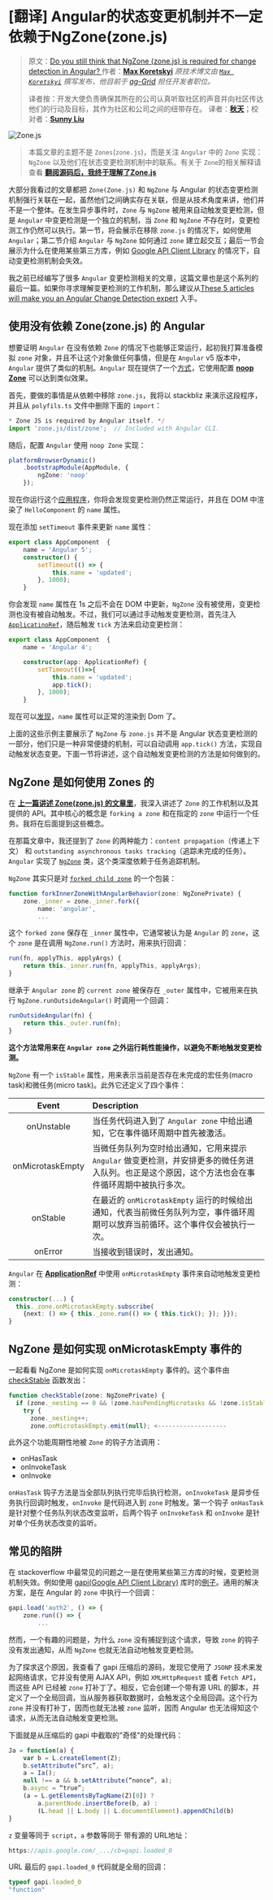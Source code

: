 # [翻译] Angular的状态变更机制并不一定依赖于NgZone(zone.js)

> 原文：[Do you still think that NgZone (zone.js) is required for change detection in Angular?
](https://blog.angularindepth.com/do-you-still-think-that-ngzone-zone-js-is-required-for-change-detection-in-angular-16f7a575afef)
> 作者：**[Max Koretskyi](http://twitter.com/maxim_koretskyi)**
> *原技术博文由 [`Max Koretskyi`](https://twitter.com/maxim_koretskyi) 撰写发布，他目前于 [ag-Grid](https://angular-grid.ag-grid.com/?utm_source=medium&utm_medium=blog&utm_campaign=angularcustom) 担任开发者职位。*
>
> 译者按：开发大使负责确保其所在的公司认真听取社区的声音并向社区传达他们的行动及目标，其作为社区和公司之间的纽带存在。
> 译者：**[秋天](https://github.com/jkhhuse)**；校对者：**[Sunny Liu](https://segmentfault.com/u/lx1036/articles)**

![Zone.js](../assets/19/1.jpeg)

> 本篇文章的主题不是 `Zones`(`zone.js`)，而是关注 `Angular` 中的 `Zone` 实现：`NgZone` 以及他们在状态变更检测机制中的联系。有关于 `Zone`的相关解释请查看 **[翻阅源码后，我终于理解了Zone.js](15.[翻译]-翻阅源码后，我终于理解了Zone.js.md)**

大部分我看过的文章都把 `Zone(Zone.js)` 和 `NgZone` 与 Angular 的状态变更检测机制强行关联在一起，虽然他们之间确实存在关联，但是从技术角度来讲，他们并不是一个整体。在发生异步事件时，`Zone` 与 `NgZone` 被用来自动触发变更检测，但是 `Angular` 中变更检测是一个独立的机制，当 `Zone` 和 `NgZone` 不存在时，变更检测工作仍然可以执行。第一节，将会展示在移除 `zone.js` 的情况下，如何使用 `Angular`；第二节介绍 `Angular` 与 `NgZone` 如何通过 `zone` 建立起交互；最后一节会展示为什么在使用某些第三方库，例如 [Google API Client Library](https://developers.google.com/api-client-library/) 的情况下，自动变更检测机制会失效。

我之前已经编写了很多 `Angular` 变更检测相关的文章，这篇文章也是这个系列的最后一篇。如果你寻求理解变更检测的工作机制，那么建议从[These 5 articles will make you an Angular Change Detection expert](https://blog.angularindepth.com/these-5-articles-will-make-you-an-angular-change-detection-expert-ed530d28930) 入手。

## 使用没有依赖 Zone(zone.js) 的 Angular

想要证明 `Angular` 在没有依赖 `Zone` 的情况下也能够正常运行，起初我打算准备模拟 `zone` 对象，并且不让这个对象做任何事情，但是在 `Angular` v5 版本中，`Angular` 提供了类似的机制。`Angular` 现在提供了一个[方式](https://github.com/angular/angular/commit/344a5ca)，它使用配置 **[noop Zone](https://github.com/angular/angular/blob/30d5a2ca83c9cf44f602462597a58547b05b75dd/packages/core/src/zone/ng_zone.ts#L318)** 可以达到类似效果。

首先，要做的事情是从依赖中移除 `zone.js`，我将以 stackbliz 来演示这段程序，并且从 `polyfils.ts` 文件中删除下面的 `import`：

```ts
* Zone JS is required by Angular itself. */
import 'zone.js/dist/zone';  // Included with Angular CLI.
```

随后，配置 `Angular` 使用 `noop Zone` 实现：

```ts
platformBrowserDynamic()
    .bootstrapModule(AppModule, {
        ngZone: 'noop'
    });
```

现在你运行这个[应用程序](https://stackblitz.com/edit/angular-jmlwb7)，你将会发现变更检测仍然正常运行，并且在 DOM 中渲染了 `HelloComponent` 的 `name` 属性。
 
现在添加 `setTimeout` 事件来更新 `name` 属性：

```ts
export class AppComponent  {
    name = 'Angular 5';
    constructor() {
        setTimeout(() => {
            this.name = 'updated';
        }, 1000);
    }
```

你会发现 `name` 属性在 1s 之后不会在 DOM 中更新，`NgZone` 没有被使用，变更检测也没有被自动触发。不过，我们可以通过手动触发变更检测，首先注入 [`ApplicatinoRef`](https://angular.cn/api/core/ApplicationRef)，随后触发 `tick` 方法来启动变更检测：

```ts
export class AppComponent  {
    name = 'Angular 4';

    constructor(app: ApplicationRef) {
        setTimeout(()=>{
            this.name = 'updated';
            app.tick();
        }, 1000);
    }
```

现在可以[发现](https://stackblitz.com/edit/angular-lr1rss)，`name` 属性可以正常的渲染到 Dom 了。

上面的这些示例主要展示了 `NgZone` 与 `zone.js` 并不是 Angular 状态变更检测的一部分，他们只是一种非常便捷的机制，可以自动调用 `app.tick()` 方法，实现自动触发状态变更。下面一节将讲述，这个自动触发变更检测的方法是如何做到的。

## NgZone 是如何使用 Zones 的

在 **[上一篇讲述 Zone(zone.js) 的文章里](https://zhuanlan.zhihu.com/p/50835920)**，我深入讲述了 `Zone` 的工作机制以及其提供的 API。其中核心的概念是 `forking a zone` 和在指定的 `zone` 中运行一个任务。我将在后面提到这些概念。

在那篇文章中，我还提到了 `Zone` 的两种能力：`content propagation`（传递上下文） 和 `outstanding asynchronous tasks tracking`（追踪未完成的任务）。`Angular` 实现了 [`NgZone`](https://github.com/angular/angular/blob/30d5a2ca83c9cf44f602462597a58547b05b75dd/packages/core/src/zone/ng_zone.ts#L86) 类，这个类深度依赖于任务追踪机制。

`NgZone` 其实只是对 [`forked child zone`](https://github.com/angular/angular/blob/30d5a2ca83c9cf44f602462597a58547b05b75dd/packages/core/src/zone/ng_zone.ts#L252) 的一个包装：

```ts
function forkInnerZoneWithAngularBehavior(zone: NgZonePrivate) {
    zone._inner = zone._inner.fork({
        name: 'angular',
        ...
```

这个 `forked zone` 保存在 `_inner` 属性中，它通常被认为是 `Angular` 的 `zone`，这个 `zone` 是在调用 `NgZone.run()` 方法时，用来执行回调：

```ts
run(fn, applyThis, applyArgs) {
    return this._inner.run(fn, applyThis, applyArgs);
}
```

继承于 `Angular zone` 的 `current zone` 被保存在 `_outer` 属性中，它被用来在执行 `NgZone.runOutsideAngular()` 时调用一个回调：

```ts
runOutsideAngular(fn) {
    return this._outer.run(fn);
}
```

**这个方法常用来在 `Angular zone` 之外运行耗性能操作，以避免不断地触发变更检测。**

`NgZone` 有一个 `isStable` 属性，用来表示当前是否存在未完成的宏任务(macro task)和微任务(micro task)。此外它还定义了四个事件：

|      Event       | Description                                           |
| :--------------: | :---------------------------------------------------- |
|    onUnstable    | 当任务代码进入到了 `Angular zone` 中给出通知，它在事件循环周期中首先被激活。 |
| onMicrotaskEmpty | 当微任务队列为空时给出通知，它用来提示 `Angular` 做变更检测，并安排更多的微任务进入队列。也正是这个原因，这个方法也会在事件循环周期中被执行多次。 |
|     onStable     | 在最近的 `onMicrotaskEmpty` 运行的时候给出通知，代表当前微任务队列为空，事件循环周期可以放弃当前循环。这个事件仅会被执行一次。 |
|     onError      | 当接收到错误时，发出通知。     |


`Angular` 在 **[ApplicationRef](https://github.com/angular/angular/blob/30d5a2ca83c9cf44f602462597a58547b05b75dd/packages/core/src/application_ref.ts#L364)** 中使用 `onMicrotaskEmpty` 事件来自动地触发变更检测：

```ts
constructor(...) {
  this._zone.onMicrotaskEmpty.subscribe(
    {next: () => { this._zone.run(() => { this.tick(); }); }});
}
```

## NgZone 是如何实现 onMicrotaskEmpty 事件的

一起看看 NgZone 是如何实现 `onMicrotaskEmpty` 事件的。这个事件由 [checkStable](https://github.com/angular/angular/blob/30d5a2ca83c9cf44f602462597a58547b05b75dd/packages/core/src/zone/ng_zone.ts#L233) 函数发出：

```ts
function checkStable(zone: NgZonePrivate) {
  if (zone._nesting == 0 && !zone.hasPendingMicrotasks && !zone.isStable) {
    try {
      zone._nesting++;
      zone.onMicrotaskEmpty.emit(null); <-------------------
```

此外这个功能周期性地被 `Zone` 的钩子方法调用：
- onHasTask
- onInvokeTask
- onInvoke

`onHasTask` 钩子方法是当全部队列执行完毕后执行检测，`onInvokeTask` 是异步任务执行回调时触发，`onInvoke` 是代码进入到 `zone` 时触发。第一个钩子 `onHasTask` 是针对整个任务队列状态改变监听，后两个钩子 `onInvokeTask` 和 `onInvoke` 是针对单个任务状态改变的监听。

## 常见的陷阱

在 stackoverflow 中最常见的问题之一是在使用某些第三方库的时候，变更检测机制失效。例如使用 [gapi(Google API Client Library)](https://developers.google.com/api-client-library/) 库时的[例子](https://stackoverflow.com/a/46286400/2545680)。通用的解决方案，是在 Angular 的 `zone` 中执行一个回调：

```ts
gapi.load('auth2', () => {
    zone.run(() => {
        ...
```

然而，一个有趣的问题是，为什么 `zone` 没有捕捉到这个请求，导致 `zone` 的钩子没有发出通知，从而 `NgZone` 也就无法自动地触发变更检测。

为了探求这个原因，我查看了 gapi 压缩后的源码，发现它使用了 `JSONP` 技术来发起网络请求，它并没有使用 AJAX API，例如 `XMLHttpRequest` 或者 `Fetch API`，而这些 API 已经被 `zone` 打补丁了。相反，它会创建一个带有源 URL 的脚本，并定义了一个全局回调，当从服务器获取数据时，会触发这个全局回调。这个行为 `zone` 并没有打补丁，因而也就无法被 `zone` 监听，因而 Angular 也无法得知这个请求，从而无法自动触发变更检测。

下面就是从压缩后的 gapi 中截取的"奇怪"的处理代码：

```js
Ja = function(a) {
    var b = L.createElement(Z);
    b.setAttribute(“src”, a);
    a = Ia();
    null !== a && b.setAttribute(“nonce”, a);
    b.async = “true”;
    (a = L.getElementsByTagName(Z)[0]) ? 
        a.parentNode.insertBefore(b, a) : 
        (L.head || L.body || L.documentElement).appendChild(b)
}
```

`z` 变量等同于 `script`，`a` 参数等同于 带有源的 URL地址：

```js
https://apis.google.com/_.../cb=gapi.loaded_0
```

URL 最后的 `gapi.loaded_0` 代码就是全局的回调：

```js
typeof gapi.loaded_0 
"function"
```

